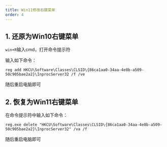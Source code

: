 ```yaml
---
title: Win11修改右键菜单
order: 4
---
```


## 1. 还原为Win10右键菜单

`win+R`输入cmd，打开命令提示符

输入如下命令：

```shell
reg add HKCU\Software\Classes\CLSID\{86ca1aa0-34aa-4e8b-a509-50c905bae2a2}\InprocServer32 /f /ve
```

随后重启电脑即可

## 2. 恢复为Win11右键菜单

在命令提示符中输入如下命令：

```shell
reg.exe delete "HKCU\Software\Classes\CLSID\{86ca1aa0-34aa-4e8b-a509-50c905bae2a2}\InprocServer32" /va /f
```

随后重启电脑即可